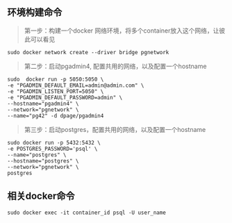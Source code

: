 ## 环境构建命令
> 第一步：构建一个docker 网络环境，将多个container放入这个网络，让彼此可以看见
```shell
sudo docker network create --driver bridge pgnetwork
```
> 第二步：启动pgadmin4, 配置共用的网络，以及配置一个hostname
```
sudo  docker run -p 5050:5050 \
-e "PGADMIN_DEFAULT_EMAIL=admin@admin.com" \
-e "PGADMIN_LISTEN_PORT=5050" \
-e "PGADMIN_DEFAULT_PASSWORD=admin" \
--hostname="pgadmin4" \
--network="pgnetwork" \
--name="pg42" -d dpage/pgadmin4
```

> 第三步：启动postgres，配置共用的网络，以及配置一个hostname
```
sudo docker run -p 5432:5432 \
-e POSTGRES_PASSWORD='psql' \
--name="postgres" \
--hostname="postgres" \
--network="pgnetwork" \
postgres
```
## 相关docker命令
> 
```shell
sudo docker exec -it container_id psql -U user_name
```

